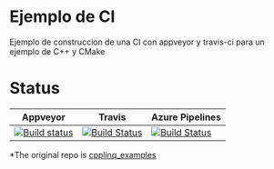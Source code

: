# Ejemplo de CI

Ejemplo de construccion de una CI con appveyor y travis-ci para un ejemplo de C++ y CMake

# Status

|Appveyor|Travis|Azure Pipelines|
|--------|------|---------------|
|[![Build status](https://ci.appveyor.com/api/projects/status/3y9e1wt7h9oo11g4/branch/c++?svg=true)](https://ci.appveyor.com/project/kabestrus/workshop-riojadotnet/branch/c++)|[![Build Status](https://travis-ci.org/JorTurFer/Workshop_RiojaDotNet.svg?branch=C%2B%2B)](https://travis-ci.org/JorTurFer/Workshop_RiojaDotNet)|[![Build Status](https://dev.azure.com/JorTurFer/Workshop_RiojaDotNet/_apis/build/status/JorTurFer.Workshop_RiojaDotNet?branchName=C++)](https://dev.azure.com/JorTurFer/Workshop_RiojaDotNet/_build/latest?definitionId=6&branchName=C++)|

*The original repo is [cpplinq_examples](https://github.com/RDCH106/cpplinq_examples)